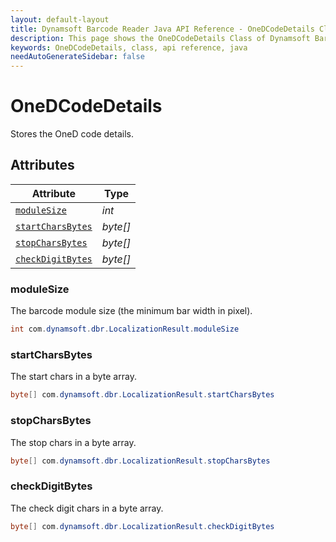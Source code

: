 ```yaml
---
layout: default-layout
title: Dynamsoft Barcode Reader Java API Reference - OneDCodeDetails Class
description: This page shows the OneDCodeDetails Class of Dynamsoft Barcode Reader for Java SDK API Reference.
keywords: OneDCodeDetails, class, api reference, java
needAutoGenerateSidebar: false
---
```


# OneDCodeDetails
Stores the OneD code details.
  

## Attributes
  
| Attribute | Type |
|---------- | ---- |
| [`moduleSize`](#modulesize) | *int* |
| [`startCharsBytes`](#startcharsbytes) | *byte\[\]* |
| [`stopCharsBytes`](#stopcharsbytes) | *byte\[\]* |
| [`checkDigitBytes`](#checkdigitbytes) | *byte\[\]* |


### moduleSize
The barcode module size (the minimum bar width in pixel).
```java
int com.dynamsoft.dbr.LocalizationResult.moduleSize
```

### startCharsBytes
The start chars in a byte array.
```java
byte[] com.dynamsoft.dbr.LocalizationResult.startCharsBytes
```

### stopCharsBytes
The stop chars in a byte array.
```java
byte[] com.dynamsoft.dbr.LocalizationResult.stopCharsBytes
```

### checkDigitBytes
The check digit chars in a byte array.
```java
byte[] com.dynamsoft.dbr.LocalizationResult.checkDigitBytes
```

